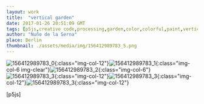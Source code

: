 ```yaml
---
layout: work
title:  "vertical garden"
date: 2017-01-26 20:51:09 GMT
tags: [p5js,creative code,processing,garden,color,colorful,paint,vertical garden,javascript]
author: "Nuño de la Serna"
place: Berlin
thumbnail: ./assets/media/img/156412989783_5.png
---
```

![156412989783_0](./assets/media/img/156412989783_0.png){:class="img-col-12"}![156412989783_1](./assets/media/img/156412989783_1.png){:class="img-col-6 img-clear"}![156412989783_2](./assets/media/img/156412989783_2.png){:class="img-col-6"}![156412989783_3](./assets/media/img/156412989783_3.png){:class="img-col-12"}![156412989783_3](./assets/media/img/156412989783_4.png){:class="img-col-12"}![156412989783_3](./assets/media/img/156412989783_5.png){:class="img-col-12"}


[p5js]